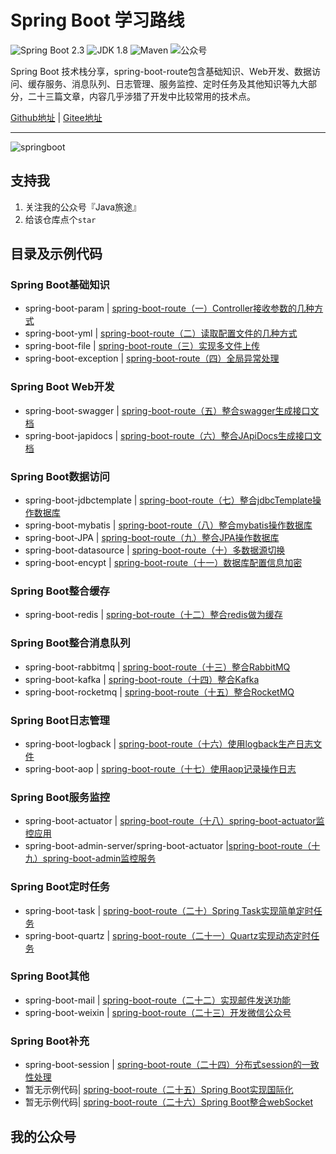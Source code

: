 Spring Boot 学习路线
===

![Spring Boot 2.3](https://img.shields.io/badge/Spring%20Boot-2.3-brightgreen.svg)
![JDK 1.8](https://img.shields.io/badge/JDK-1.8-blue.svg)
![Maven](https://img.shields.io/badge/Maven-3.5.4-important.svg)
![公众号](https://img.shields.io/badge/Java旅途-lightgrey.svg)

Spring Boot 技术栈分享，spring-boot-route包含基础知识、Web开发、数据访问、缓存服务、消息队列、日志管理、服务监控、定时任务及其他知识等九大部分，二十三篇文章，内容几乎涉猎了开发中比较常用的技术点。

[Github地址](https://github.com/binzh303/spring-boot-route) | [Gitee地址](https://gitee.com/zhixie/spring-boot-route) 

---

![springboot](https://mmbiz.qpic.cn/mmbiz_png/lgiaG5BicLkVcKA2SqIHWZus31XcianxQqjhw1Sh4YzQ7pXno0TLJGIQDYtA2kFhA4Dhqbbpicyb88AM5SGOBKF7Kg/640?wx_fmt=png&tp=webp&wxfrom=5&wx_lazy=1&wx_co=1)

## 支持我
1. 关注我的公众号『Java旅途』
2. 给该仓库点个`star`

## 目录及示例代码
### Spring Boot基础知识

- spring-boot-param | [spring-boot-route（一）Controller接收参数的几种方式](https://javatip.cn/archives/66)
- spring-boot-yml | [spring-boot-route（二）读取配置文件的几种方式](https://javatip.cn/archives/72)
- spring-boot-file | [spring-boot-route（三）实现多文件上传](https://javatip.cn/archives/74)
- spring-boot-exception | [spring-boot-route（四）全局异常处理](https://javatip.cn/archives/79)

### Spring Boot Web开发

- spring-boot-swagger | [spring-boot-route（五）整合swagger生成接口文档](https://javatip.cn/archives/90)
- spring-boot-japidocs | [spring-boot-route（六）整合JApiDocs生成接口文档](https://javatip.cn/archives/91)

### Spring Boot数据访问

- spring-boot-jdbctemplate | [spring-boot-route（七）整合jdbcTemplate操作数据库](https://javatip.cn/archives/92)
- spring-boot-mybatis | [spring-boot-route（八）整合mybatis操作数据库](https://javatip.cn/archives/93)
- spring-boot-JPA | [spring-boot-route（九）整合JPA操作数据库](https://javatip.cn/archives/94)
- spring-boot-datasource | [spring-boot-route（十）多数据源切换](https://javatip.cn/archives/95)
- spring-boot-encypt | [spring-boot-route（十一）数据库配置信息加密](https://javatip.cn/archives/113)

### Spring Boot整合缓存

- spring-boot-redis | [spring-bot-route（十二）整合redis做为缓存](https://javatip.cn/archives/114)

### Spring Boot整合消息队列
- spring-boot-rabbitmq | [spring-boot-route（十三）整合RabbitMQ](https://javatip.cn/archives/115)
- spring-boot-kafka | [spring-boot-route（十四）整合Kafka](https://javatip.cn/archives/116)
- spring-boot-rocketmq | [spring-boot-route（十五）整合RocketMQ](https://javatip.cn/archives/117)

### Spring Boot日志管理
- spring-boot-logback | [spring-boot-route（十六）使用logback生产日志文件](https://javatip.cn/archives/118)
- spring-boot-aop | [spring-boot-route（十七）使用aop记录操作日志](https://javatip.cn/archives/119)

### Spring Boot服务监控
- spring-boot-actuator | [spring-boot-route（十八）spring-boot-actuator监控应用](https://javatip.cn/archives/120)
- spring-boot-admin-server/spring-boot-actuator |[spring-boot-route（十九）spring-boot-admin监控服务](https://javatip.cn/archives/121)

### Spring Boot定时任务
- spring-boot-task | [spring-boot-route（二十）Spring Task实现简单定时任务](https://javatip.cn/archives/122)
- spring-boot-quartz | [spring-boot-route（二十一）Quartz实现动态定时任务](https://javatip.cn/archives/123)

### Spring Boot其他
- spring-boot-mail | [spring-boot-route（二十二）实现邮件发送功能](https://javatip.cn/archives/124)
- spring-boot-weixin | [spring-boot-route（二十三）开发微信公众号](https://javatip.cn/archives/125)

### Spring Boot补充
- spring-boot-session | [spring-boot-route（二十四）分布式session的一致性处理](https://javatip.cn/archives/284)
- 暂无示例代码| [spring-boot-route（二十五）Spring Boot实现国际化](https://javatip.cn/archives/256)
- 暂无示例代码| [spring-boot-route（二十六）Spring Boot整合webSocket](https://javatip.cn/archives/255)

## 我的公众号

